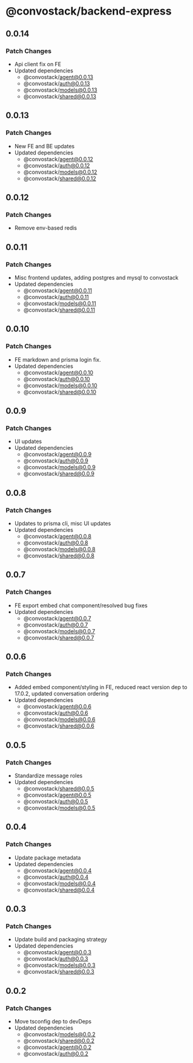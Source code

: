 # @convostack/backend-express

## 0.0.14

### Patch Changes

- Api client fix on FE
- Updated dependencies
  - @convostack/agent@0.0.13
  - @convostack/auth@0.0.13
  - @convostack/models@0.0.13
  - @convostack/shared@0.0.13

## 0.0.13

### Patch Changes

- New FE and BE updates
- Updated dependencies
  - @convostack/agent@0.0.12
  - @convostack/auth@0.0.12
  - @convostack/models@0.0.12
  - @convostack/shared@0.0.12

## 0.0.12

### Patch Changes

- Remove env-based redis

## 0.0.11

### Patch Changes

- Misc frontend updates, adding postgres and mysql to convostack
- Updated dependencies
  - @convostack/agent@0.0.11
  - @convostack/auth@0.0.11
  - @convostack/models@0.0.11
  - @convostack/shared@0.0.11

## 0.0.10

### Patch Changes

- FE markdown and prisma login fix.
- Updated dependencies
  - @convostack/agent@0.0.10
  - @convostack/auth@0.0.10
  - @convostack/models@0.0.10
  - @convostack/shared@0.0.10

## 0.0.9

### Patch Changes

- UI updates
- Updated dependencies
  - @convostack/agent@0.0.9
  - @convostack/auth@0.0.9
  - @convostack/models@0.0.9
  - @convostack/shared@0.0.9

## 0.0.8

### Patch Changes

- Updates to prisma cli, misc UI updates
- Updated dependencies
  - @convostack/agent@0.0.8
  - @convostack/auth@0.0.8
  - @convostack/models@0.0.8
  - @convostack/shared@0.0.8

## 0.0.7

### Patch Changes

- FE export embed chat component/resolved bug fixes
- Updated dependencies
  - @convostack/agent@0.0.7
  - @convostack/auth@0.0.7
  - @convostack/models@0.0.7
  - @convostack/shared@0.0.7

## 0.0.6

### Patch Changes

- Added embed component/styling in FE, reduced react version dep to 17.0.2, updated conversation ordering
- Updated dependencies
  - @convostack/agent@0.0.6
  - @convostack/auth@0.0.6
  - @convostack/models@0.0.6
  - @convostack/shared@0.0.6

## 0.0.5

### Patch Changes

- Standardize message roles
- Updated dependencies
  - @convostack/shared@0.0.5
  - @convostack/agent@0.0.5
  - @convostack/auth@0.0.5
  - @convostack/models@0.0.5

## 0.0.4

### Patch Changes

- Update package metadata
- Updated dependencies
  - @convostack/agent@0.0.4
  - @convostack/auth@0.0.4
  - @convostack/models@0.0.4
  - @convostack/shared@0.0.4

## 0.0.3

### Patch Changes

- Update build and packaging strategy
- Updated dependencies
  - @convostack/agent@0.0.3
  - @convostack/auth@0.0.3
  - @convostack/models@0.0.3
  - @convostack/shared@0.0.3

## 0.0.2

### Patch Changes

- Move tsconfig dep to devDeps
- Updated dependencies
  - @convostack/models@0.0.2
  - @convostack/shared@0.0.2
  - @convostack/agent@0.0.2
  - @convostack/auth@0.0.2
